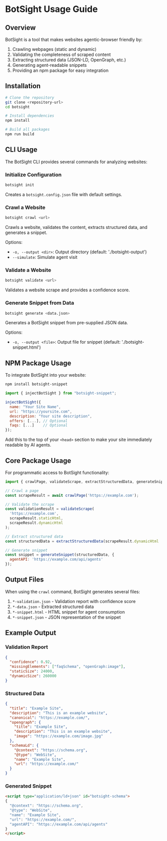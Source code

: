 # BotSight Usage Guide

## Overview

BotSight is a tool that makes websites agentic-browser friendly by:
1. Crawling webpages (static and dynamic)
2. Validating the completeness of scraped content
3. Extracting structured data (JSON-LD, OpenGraph, etc.)
4. Generating agent-readable snippets
5. Providing an npm package for easy integration

## Installation

```bash
# Clone the repository
git clone <repository-url>
cd botsight

# Install dependencies
npm install

# Build all packages
npm run build
```

## CLI Usage

The BotSight CLI provides several commands for analyzing websites:

### Initialize Configuration
```bash
botsight init
```
Creates a `botsight.config.json` file with default settings.

### Crawl a Website
```bash
botsight crawl <url>
```
Crawls a website, validates the content, extracts structured data, and generates a snippet.

Options:
- `-o, --output <dir>`: Output directory (default: './botsight-output')
- `--simulate`: Simulate agent visit

### Validate a Website
```bash
botsight validate <url>
```
Validates a website scrape and provides a confidence score.

### Generate Snippet from Data
```bash
botsight generate <data.json>
```
Generates a BotSight snippet from pre-supplied JSON data.

Options:
- `-o, --output <file>`: Output file for snippet (default: './botsight-snippet.html')

## NPM Package Usage

To integrate BotSight into your website:

```bash
npm install botsight-snippet
```

```javascript
import { injectBotSight } from "botsight-snippet";

injectBotSight({
  name: "Your Site Name",
  url: "https://yoursite.com",
  description: "Your site description",
  offers: [...], // Optional
  faqs: [...]    // Optional
});
```

Add this to the top of your `<head>` section to make your site immediately readable by AI agents.

## Core Package Usage

For programmatic access to BotSight functionality:

```javascript
import { crawlPage, validateScrape, extractStructuredData, generateSnippet } from 'botsight-core';

// Crawl a page
const scrapeResult = await crawlPage('https://example.com');

// Validate the scrape
const validationResult = validateScrape(
  'https://example.com',
  scrapeResult.staticHtml,
  scrapeResult.dynamicHtml
);

// Extract structured data
const structuredData = extractStructuredData(scrapeResult.dynamicHtml || scrapeResult.staticHtml);

// Generate snippet
const snippet = generateSnippet(structuredData, {
  agentAPI: 'https://example.com/api/agents'
});
```

## Output Files

When using the `crawl` command, BotSight generates several files:

1. `*-validation.json` - Validation report with confidence score
2. `*-data.json` - Extracted structured data
3. `*-snippet.html` - HTML snippet for agent consumption
4. `*-snippet.json` - JSON representation of the snippet

## Example Output

### Validation Report
```json
{
  "confidence": 0.92,
  "missingElements": ["faqSchema", "openGraph:image"],
  "staticSize": 24000,
  "dynamicSize": 260000
}
```

### Structured Data
```json
{
  "title": "Example Site",
  "description": "This is an example website",
  "canonical": "https://example.com/",
  "opengraph": {
    "title": "Example Site",
    "description": "This is an example website",
    "image": "https://example.com/image.jpg"
  },
  "schemaLd": {
    "@context": "https://schema.org",
    "@type": "WebSite",
    "name": "Example Site",
    "url": "https://example.com/"
  }
}
```

### Generated Snippet
```html
<script type="application/ld+json" id="botsight-schema">
{
  "@context": "https://schema.org",
  "@type": "WebSite",
  "name": "Example Site",
  "url": "https://example.com/",
  "agentAPI": "https://example.com/api/agents"
}
</script>
```